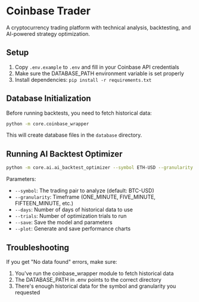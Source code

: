 # Coinbase Trader

A cryptocurrency trading platform with technical analysis, backtesting, and AI-powered strategy optimization.

## Setup

1. Copy `.env.example` to `.env` and fill in your Coinbase API credentials
2. Make sure the DATABASE_PATH environment variable is set properly
3. Install dependencies: `pip install -r requirements.txt`

## Database Initialization

Before running backtests, you need to fetch historical data:

```bash
python -m core.coinbase_wrapper
```

This will create database files in the `database` directory.

## Running AI Backtest Optimizer

```bash
python -m core.ai.ai_backtest_optimizer --symbol ETH-USD --granularity ONE_HOUR --days 60 --trials 10 --save --plot
```

Parameters:
- `--symbol`: The trading pair to analyze (default: BTC-USD)
- `--granularity`: Timeframe (ONE_MINUTE, FIVE_MINUTE, FIFTEEN_MINUTE, etc.)
- `--days`: Number of days of historical data to use
- `--trials`: Number of optimization trials to run
- `--save`: Save the model and parameters
- `--plot`: Generate and save performance charts

## Troubleshooting

If you get "No data found" errors, make sure:
1. You've run the coinbase_wrapper module to fetch historical data
2. The DATABASE_PATH in .env points to the correct directory
3. There's enough historical data for the symbol and granularity you requested